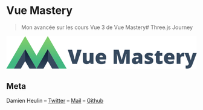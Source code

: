# Vue Mastery
> Mon avancée sur les cours Vue 3 de Vue Mastery# Three.js Journey

![Three.js logo](./docs/vuemastery.svg)

## Meta
Damien Heulin – [Twitter](https://twitter.com/damien_hl) – [Mail](mailto:damienheulin87@gmail.com) – [Github](https://github.com/damien-hl)